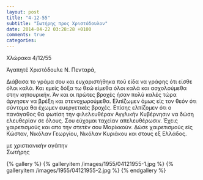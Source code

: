```yaml
---
layout: post
title: "4-12-55"
subtitle: "Σωτήρης προς Χριστόδουλον"
date: 2014-04-22 03:28:28 +0100
comments: true
categories:
---
```


Χλώρακα 4/12/55

Άγαπητέ Χριστόδουλε Ν. Πενταρά,

Διάβασα το γράμα σου και ευχαριστήθηκα ποῦ είδα να γράφης ότι είσθε όλοι καλά. Και εμείς δόξα τω θεώ είμεθα όλοι καλά και ασχολούμεθα στην κηπουρικήν. Άν και οι πρώτες βροχές ήσαν πολύ καλές τώρα άργησεν να βρέξη και στενοχωρούμεθα. Ελπίζωμεν όμως είς τον θεόν ότι σύντομα θα έχωμεν ευεργετικές βροχές. Επίσης ελπίζομεν ότι ο πανάγαθος θα φωτίση την φιλελευθέραν Αγγλικήν Κυβέρνησιν να δώση ελευθερίαν σε όλους. Σου εύχομαι ταχείαν απελευθέρωσιν.
Έχεις χαιρετισμούς και απο την στετέν σου Μαρίκκούν.
Δώσε χαιρετισμούς είς Κώσταν, Νικόλαν Γεωργίου, Νικόλαν Κυριάκου και στους εξ Ελλάδος.

με χριστιανικήν αγάπην<br/>
Σωτήρης

{% gallery %}
  {% galleryitem /images/1955/04121955-1.jpg %}
  {% galleryitem /images/1955/04121955-2.jpg %}
{% endgallery %}

